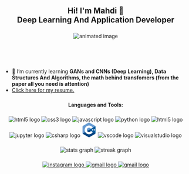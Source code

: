 

<!--
**MahdiTheProgrammer/MahdiTheProgrammer** is a ✨ _special_ ✨ repository because its `README.md` (this file) appears on your GitHub profile.

Here are some ideas to get you started:

- 🔭 I’m currently working on ...
- 🌱 I’m currently learning ...
- 👯 I’m looking to collaborate on ...
- 🤔 I’m looking for help with ...
- 💬 Ask me about ...
- 📫 How to reach me: ...
- 😄 Pronouns: ...
- ⚡ Fun fact: ...
-->
<h2 align="center">Hi! I'm Mahdi 👋<br> Deep Learning And Application Developer
</h2>


###
<div align="center">
<img src="https://camo.githubusercontent.com/40165a147c3dcea0fa1db780bb533fc5f98546ccfb9d5d05ddb2f429277f5348/68747470733a2f2f616e616c7974696373696e6469616d61672e636f6d2f77702d636f6e74656e742f75706c6f6164732f323031382f31322f646576656c6f7065722d6472696262626c652e676966" 
alt="animated image" height="350px"/>
</div> 

<br><br><br>

- 🌱 I’m currently learning **GANs and CNNs (Deep Learning), Data Structures And Algorithms, the math behind transfomers (from the paper all you need is attention)**
- <a href="https://docs.google.com/document/d/1uoMz7S6fRGsYy2_L6Kd_pYD7JGX6Li3e/edit?usp=sharing&ouid=109998015315440659960&rtpof=true&sd=true"  target="_blank">Click here for my resume.</a>

###

<h4 align="center">Languages and Tools:</h4>

###

<div align="center">
  <img src="https://cdn.jsdelivr.net/gh/devicons/devicon/icons/html5/html5-original.svg" height="40" width="50" alt="html5 logo"  />
  <img src="https://cdn.jsdelivr.net/gh/devicons/devicon/icons/css3/css3-original.svg" height="40" width="50" alt="css3 logo"  />
  <img src="https://cdn.jsdelivr.net/gh/devicons/devicon/icons/javascript/javascript-original.svg" height="40" width="50" alt="javascript logo"/>
  <img src="https://cdn.jsdelivr.net/gh/devicons/devicon/icons/python/python-original.svg" height="40" width="50" alt="python logo"  />
    <img src="https://upload.wikimedia.org/wikipedia/commons/thumb/c/c6/PyTorch_logo_black.svg/1280px-PyTorch_logo_black.svg.png" height="40" width="auto" alt="html5 logo"  />
  <img src="https://cdn.jsdelivr.net/gh/devicons/devicon/icons/jupyter/jupyter-original.svg" height="40" width="50" alt="jupyter logo"  />
  <img src="https://cdn.jsdelivr.net/gh/devicons/devicon/icons/csharp/csharp-original.svg" height="40" width="50" alt="csharp logo"  />
  <img src="https://raw.githubusercontent.com/devicons/devicon/master/icons/cplusplus/cplusplus-original.svg" alt="cplusplus" width="40" height="40"/>
  <img src="https://cdn.jsdelivr.net/gh/devicons/devicon/icons/vscode/vscode-original.svg" height="40" width="50" alt="vscode logo"  />
  <img src="https://cdn.jsdelivr.net/gh/devicons/devicon/icons/visualstudio/visualstudio-plain.svg" height="40" width="50" alt="visualstudio logo"  />
</div>

###

<p align="left"></p>



###

<p align="left"></p>

###


<div align="center">
  <img src="https://github-readme-stats.vercel.app/api?username=MahdiTheProgrammer&hide_title=false&hide_rank=false&show_icons=true&include_all_commits=true&count_private=true&disable_animations=false&theme=github_dark&locale=en&hide_border=true&order=1" height="150" alt="stats graph"  />

<img src="https://streak-stats.demolab.com?user=MahdiTheProgrammer&locale=en&mode=weekly&theme=github_dark&hide_border=true&border_radius=5&order=3" height="150" alt="streak graph"  />
<!--   <img src="https://github-readme-stats.vercel.app/api/top-langs?username=MahdiTheProgrammer&locale=en&hide_title=false&layout=compact&card_width=320&langs_count=50&theme=github_dark&hide_border=true&order=2" height="300" alt="languages graph"  /><br> -->

</div>

###

<div align="center">
  <a href="https://www.instagram.com/mahdi.panahpour/" target="_blank">
    <img src="https://raw.githubusercontent.com/maurodesouza/profile-readme-generator/master/src/assets/icons/social/instagram/default.svg" width="52" height="40" alt="instagram logo"  />
  </a>
  <a href="mailto:panahpourmohamadmahdi62@gmail.com" target="_blank">
    <img src="https://raw.githubusercontent.com/maurodesouza/profile-readme-generator/master/src/assets/icons/social/gmail/default.svg" width="52" height="40" alt="gmail logo"  />
  </a>
    <a href="https://join.skype.com/invite/gd7ZI66HdBCm" target="_blank">
    <img src="https://icons-for-free.com/download-icon-skype+icon-1320192366103438270_512.png" width="40" height="40" alt="gmail logo"  />
  </a>

###




###
